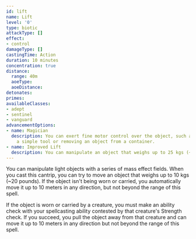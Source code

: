```yaml
---
id: lift
name: Lift
level: '0'
type: biotic
attackType: []
effect:
- control
damageType: []
castingTime: Action
duration: 10 minutes
concentration: true
distance:
  range: 40m
  aoeType: 
  aoeDistance: 
detonates: 
primes: 
availableClasses:
- adept
- sentinel
- vanguard
advancementOptions:
- name: Magician
  description: You can exert fine motor control over the object, such as manipulating
    a simple tool or removing an object from a container.
- name: Improved Lift
  description: You can manipulate an object that weighs up to 25 kgs (~55 pounds).
---
```

You can manipulate light objects with a series of mass effect fields. When you cast this cantrip, you can try to move an
object that weighs up to 10 kgs (~20 pounds). If the object isn't being worn or carried, you automatically move it up to
10 meters in any direction, but not beyond the range of this spell.

If the object is worn or carried by a creature, you must make an ability check with your spellcasting ability contested
by that creature's Strength check. If you succeed, you pull the object away from that creature and can move it up to 10
meters in any direction but not beyond the range of this spell.